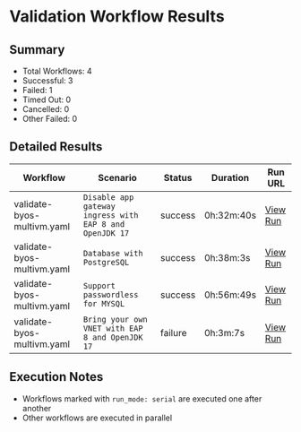 # Validation Workflow Results

## Summary
- Total Workflows: 4
- Successful: 3
- Failed: 1
- Timed Out: 0
- Cancelled: 0
- Other Failed: 0

## Detailed Results

| Workflow | Scenario | Status | Duration | Run URL |
|----------|----------|---------|-----------|----------|
| validate-byos-multivm.yaml | `Disable app gateway ingress with EAP 8 and OpenJDK 17` | success | 0h:32m:40s | [View Run](https://github.com/azure-javaee/rhel-jboss-templates/actions/runs/16641548379) |
| validate-byos-multivm.yaml | `Database with PostgreSQL` | success | 0h:38m:3s | [View Run](https://github.com/azure-javaee/rhel-jboss-templates/actions/runs/16642129698) |
| validate-byos-multivm.yaml | `Support passwordless for MYSQL` | success | 0h:56m:49s | [View Run](https://github.com/azure-javaee/rhel-jboss-templates/actions/runs/16642867064) |
| validate-byos-multivm.yaml | `Bring your own VNET with EAP 8 and OpenJDK 17` | failure | 0h:3m:7s | [View Run](https://github.com/azure-javaee/rhel-jboss-templates/actions/runs/16644030249) |


## Execution Notes
- Workflows marked with `run_mode: serial` are executed one after another
- Other workflows are executed in parallel

